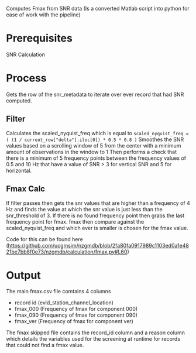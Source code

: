 Computes Fmax from SNR data
(Is a converted Matlab script into python for ease of work with the pipeline)

# Prerequisites
SNR Calculation

# Process
Gets the row of the snr_metadata to iterate over ever record that had SNR computed.

## Filter
Calculates the scaled_nyquist_freq which is equal to
`scaled_nyquist_freq = (
        (1 / current_row["delta"].iloc[0])
        * 0.5
        * 0.8
    )`
Smoothes the SNR values based on a scrolling window of 5 from the center with a minimum amount of observations in the window to 1
Then performs a check that there is a minimum of 5 frequency points between the frequency values of 0.5 and 10 Hz that have a value of SNR > 3 for vertical SNR and 5 for horizontal.

## Fmax Calc
If filter passes then gets the snr values that are higher than a frequency of 4 Hz and finds the value at which the snr value is just less than the snr_threshold of 3.
If there is no found frequency point then grabs the last frequency point for fmax.
fmax then compare against the scaled_nyquist_freq and which ever is smaller is chosen for the fmax value.

Code for this can be found here (https://github.com/ucgmsim/nzgmdb/blob/2fa80fa0917989c1103ed0a1e4821be7bb8f0e73/nzgmdb/calculation/fmax.py#L60)

# Output
The main fmax.csv file comtains 4 columns
* record id (evid_station_channel_location)
* fmax_000 (Frequency of fmax for component 000)
* fmax_090 (Frequency of fmax for component 090)
* fmax_ver (Frequency of fmax for component ver)

The fmax skipped file contains the record_id column and a reason column which details the variables used for the screening at runtime for records that could not find a fmax value.
